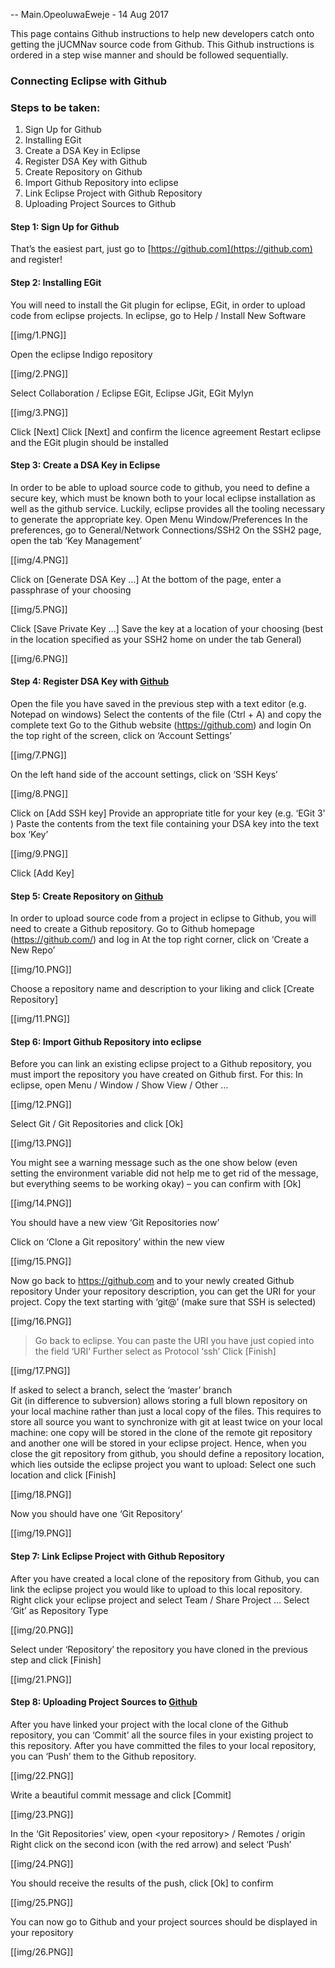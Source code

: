 \-- Main.OpeoluwaEweje - 14 Aug 2017

This page contains Github instructions to help new developers catch onto
getting the jUCMNav source code from Github. This Github instructions is
ordered in a step wise manner and should be followed sequentially.

### Connecting Eclipse with Github
### Steps to be taken:

1. Sign Up for Github
2. Installing EGit
3. Create a DSA Key in Eclipse
4. Register DSA Key with Github
5. Create Repository on Github
6. Import Github Repository into eclipse
7. Link Eclipse Project with Github Repository
8. Uploading Project Sources to Github
[](GitHub)

#### 

#### Step 1: Sign Up for Github

That’s the easiest part, just go to [https://github.com](https://github.com) and register!

#### Step 2: Installing EGit

You will need to install the Git plugin for eclipse, EGit, in order to
upload code from eclipse projects. 
In eclipse, go to Help / Install New Software

[[img/1.PNG]]

Open the eclipse Indigo repository

[[img/2.PNG]]

Select Collaboration / Eclipse EGit, Eclipse JGit, EGit Mylyn

[[img/3.PNG]]

Click \[Next\] 
Click \[Next\] and confirm the licence agreement
Restart eclipse and the EGit plugin should be installed

#### Step 3: Create a DSA Key in Eclipse

In order to be able to upload source code to github, you need to define
a secure key, which must be known both to your local eclipse
installation as well as the github service. Luckily, eclipse provides
all the tooling necessary to generate the appropriate key.
Open Menu Window/Preferences
In the preferences, go to General/Network Connections/SSH2
On the SSH2 page, open the tab ‘Key Management’

[[img/4.PNG]]


Click on \[Generate DSA Key …\]
At the bottom of the page, enter a passphrase of your choosing


[[img/5.PNG]]

Click \[Save Private Key …\]
Save the key at a location of your choosing (best in the location specified as your SSH2 home on under the tab General)

[[img/6.PNG]]

#### 

#### 

#### Step 4: Register DSA Key with [Github](GitHub)

Open the file you have saved in the previous step with a text editor
(e.g. Notepad on windows)
Select the contents of the file (Ctrl + A) and copy the complete text
Go to the Github website (<https://github.com>) and login
On the top right of the screen, click on ‘Account Settings’

[[img/7.PNG]]


On the left hand side of the account settings, click on
‘SSH Keys’

[[img/8.PNG]]

Click on \[Add SSH key\]
Provide an appropriate title for your key (e.g. ‘EGit 3' )
Paste the contents from the text file containing your DSA key into the text box ‘Key’

[[img/9.PNG]]

Click \[Add Key\]

#### 

#### Step 5: Create Repository on [Github](GitHub)

In order to upload source code from a project in eclipse to Github, you
will need to create a Github repository.
Go to Github homepage (<https://github.com/>) and log in
At the top right corner, click on ‘Create a New Repo’

[[img/10.PNG]]

Choose a repository name and description to your
liking and click \[Create Repository\]

[[img/11.PNG]]

#### 

#### Step 6: Import Github Repository into eclipse

Before you can link an existing eclipse project to a Github repository,
you must import the repository you have created on Github first. For
this:
In eclipse, open Menu / Window / Show View / Other …

[[img/12.PNG]]

Select Git / Git Repositories and click \[Ok\]

[[img/13.PNG]]


You might see a warning message such as the one
show below (even setting the environment variable did not help me to get
rid of the message, but everything seems to be working okay) – you can
confirm with \[Ok\]

[[img/14.PNG]]

You should have a new view ‘Git Repositories now’

Click on ‘Clone a Git repository’ within the new view

[[img/15.PNG]]


Now go back to <https://github.com> and to your newly
created Github repository
Under your repository description, you
can get the URI for your project. Copy the text starting with ‘git@’
(make sure that SSH is selected)

[[img/16.PNG]]

>Go back to eclipse. You can paste the URI you have
just copied into the field ‘URI’
Further select as Protocol
‘ssh’
Click \[Finish\]

[[img/17.PNG]]

If asked to select a branch, select the ‘master’ branch\
Git (in difference to subversion) allows storing a full blown
repository on your local machine rather than just a local copy of the
files. This requires to store all source you want to synchronize with
git at least twice on your local machine: one copy will be stored in the
clone of the remote git repository and another one will be stored in
your eclipse project.
Hence, when you close the git repository
from github, you should define a repository location, which lies outside
the eclipse project you want to upload:
Select one such location
and click \[Finish\]

[[img/18.PNG]]

Now you should have one ‘Git Repository’

[[img/19.PNG]]

#### 

#### Step 7: Link Eclipse Project with Github Repository

After you have created a local clone of the repository from Github, you
can link the eclipse project you would like to upload to this local
repository.
Right click your eclipse project and select Team /
Share Project …
Select ‘Git’ as Repository Type

[[img/20.PNG]]

Select under ‘Repository’ the repository you have cloned in the
previous step and click \[Finish\]

[[img/21.PNG]]

#### Step 8: Uploading Project Sources to [Github](GitHub)

After you have linked your project with the local clone of the Github
repository, you can ‘Commit’ all the source files in your existing
project to this repository. After you have committed the files to your
local repository, you can ‘Push’ them to the Github repository.

[[img/22.PNG]]

Write a beautiful commit message and click \[Commit\]

[[img/23.PNG]]

In the ‘Git Repositories’ view, open \<your repository\> /
Remotes / origin\
Right click on the second icon (with the red arrow) and select ‘Push’

[[img/24.PNG]]

You should receive the results of the push, click \[Ok\] to
confirm

[[img/25.PNG]]


You can now go to Github and your project sources
should be displayed in your repository

[[img/26.PNG]]

